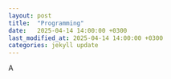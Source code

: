 ```yaml
---
layout: post
title:  "Programming"
date:   2025-04-14 14:00:00 +0300
last_modified_at: 2025-04-14 14:00:00 +0300
categories: jekyll update
---
```


A
